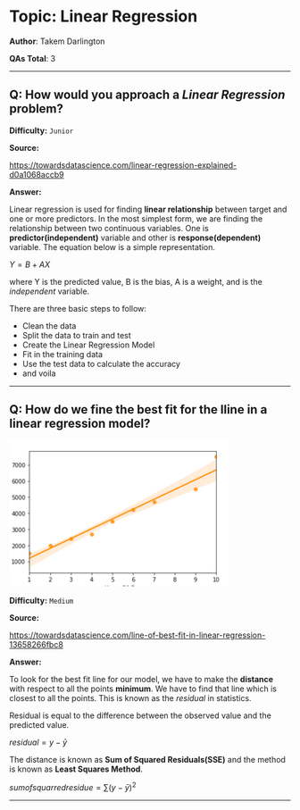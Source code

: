 # Topic: Linear Regression

**Author**: Takem Darlington

**QAs Total**: 3

---

## Q: How would you approach a _Linear Regression_ problem?

**Difficulty:** `Junior`

**Source:**

https://towardsdatascience.com/linear-regression-explained-d0a1068accb9

**Answer:**

Linear regression is used for finding **linear relationship** between target and one or more predictors. In the most simplest form, we are finding the relationship between two continuous variables. One is **predictor(independent)** variable and other is **response(dependent)** variable. The equation below is a simple representation.

$Y = B + AX$

where Y is the predicted value, B is the bias, A is a weight, and  is the _independent_ variable.

There are three basic steps to follow:
- Clean the data
- Split the data to train and test
- Create the Linear Regression Model
- Fit in the training data
- Use the test data to calculate the accuracy
- and voila

---


## Q: How do we fine the best fit for the lline in a linear regression model?
![Linear reg](./img/linear1.png)

**Difficulty:** `Medium`

**Source:**

https://towardsdatascience.com/line-of-best-fit-in-linear-regression-13658266fbc8

**Answer:**

To look for the best fit line for our model, we have to make the **distance** with respect to all the points **minimum**. We have to find that line which is closest to all the points. This is known as the *residual* in statistics.

Residual is equal to the difference between the observed value and the predicted value.

$residual = y - \bar{y}$

The distance is known as **Sum of Squared Residuals(SSE)** and the method is known as **Least Squares Method**.

$sum of squarred residue = \sum (y - \bar{y})^2$

---